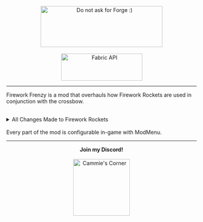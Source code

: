 <p align="center">
<img src="https://cdn.discordapp.com/attachments/732731816250834965/853310224828203078/ispentwaytoolongonthispleasehelp.png" width="322" height="109" title="Do not ask for Forge :)" alt="Do not ask for Forge :)">
  <br><br>
<a href="https://www.curseforge.com/minecraft/mc-mods/fabric-api"><img src="https://i.imgur.com/Ol1Tcf8.png" width="215" height="72" title="Fabric API" alt="Fabric API"></a>
</p>

---

Firework Frenzy is a mod that overhauls how Firework Rockets are used in conjunction with the crossbow.

<br>

<details>
    <summary>All Changes Made to Firework Rockets</summary>

---
- Self-damage no longer gives invincibility frames
- Damage now scales linearly with the number of Firework Stars
  - Base-damage of Firework Rockets reduced from 6 to 3
  - Tooltip displays maximum damage of Firework Rocket
  - Does not affect Firework Rockets used for Elytra Flight
- Rocket Jumping exists
  - Knockback based on Firework Stars in Firework Rocket

**Damage Table:**

| Firework Stars | Vanilla Damage | FireworkFix Damage* |
| :------------: | :------------: | :-----------------: |
| 0              | 0.0            | 0.0                 |
| 1              | 6.0            | 3.0                 |
| 2              | 8.0            | 6.0                 |
| 3              | 10.0           | 9.0                |
| 4              | 12.0           | 12.0                |
| 5              | 14.0           | 15.0                |
| 6              | 16.0           | 18.0                |
| 7              | 17.0           | 21.0                |
---
</details>
<br>
Every part of the mod is configurable in-game with ModMenu.

---

<p align="center">
  <b>Join my Discord!</b>
  <br><br>
<a href="https://discord.gg/f5dFYWX"><img src="https://www.shareicon.net/data/2017/06/21/887435_logo_512x512.png" width="150" height="150" title="Cammie's Corner" alt="Cammie's Corner"></a>
</p>
